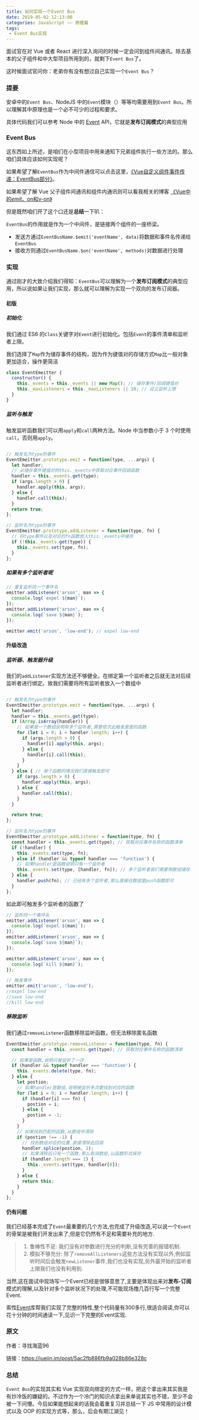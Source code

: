 ```yaml
---
title: 如何实现一个Event Bus
date: 2019-05-02 12:13:00
categories: JavaScript —— 原理篇
tags:
 - Event Bus实现
---
```


面试官在对 Vue 或者 React 进行深入询问的时候一定会问到组件间通讯。除去基本的父子组件和中大型项目所用到的，就剩下`Event Bus`了。

这时候面试官问你：老弟你有没有想过自己实现一个`Event Bus`？

<!--more-->

### 提要

安卓中的`Event Bus`、NodeJS 中的`Event`模块（）等等均需要用到`Event Bus`。所以理解其中原理也是一个必不可少的过程和要求。

具体代码我们可以参考 Node 中的 [Event](<http://nodejs.cn/api/events.html>) API，它就是**发布订阅模式**的典型应用

### Event Bus

这东西如上所述，是咱们在小型项目中用来通知下兄弟组件执行一些方法的。那么咱们具体应该如何实现呢？

如果希望了解`EventBus`作为中间件通信可以点击这里，[《Vue自定义组件事件传递：EventBus部分》](<https://juejin.im/post/5b2f2402f265da59b37e7ab1>)。

如果希望了解 Vue 父子组件间通讯和组件内通讯则可以看我相关的博客 [《Vue中的$emit、$on和v-on》]([https://burning-shadow.github.io/2019/03/22/Vue%E4%B8%AD%E7%9A%84$emit%E3%80%81$on%E5%92%8Cv-on/](https://burning-shadow.github.io/2019/03/22/Vue中的$emit、$on和v-on/))



但是既然咱们开了这个口还是**总结**一下叭：

`EventBus`的作用就是作为一个中间件，是链接两个组件的一座桥梁。

- 发送方通过`EventBusName.$emit('eventName', data)`将数据和事件名传递给`EventBus`
- 接收方则通过`EventBusName.$on('eventName', methods)`对数据进行处理

### 实现

通过刚才的大致介绍我们得知：`EventBus`可以理解为一个**发布订阅模式**的典型应用，所以说如果让我们实现，那么就可以理解为实现一个双向的发布订阅器。

#### 初版

##### 初始化

我们通过 ES6 的`Class`关键字对`Event`进行初始化。包括`Event`的事件清单和监听者上限。

我们选择了`Map`作为储存事件的结构，因为作为键值对的存储方式`Map`比一般对象更加适合，操作更简洁

```javascript
class EventEmeitter {
  constructor() {
    this._events = this._events || new Map(); // 储存事件/回调键值对
    this._maxListeners = this._maxListeners || 10; // 设立监听上限
  }
}
```

##### 监听与触发

触发监听函数我们可以用`apply`和`call`两种方法。Node 中当参数小于 3 个时使用`call`，否则用`apply`。

```javascript

// 触发名为type的事件
EventEmeitter.prototype.emit = function(type, ...args) {
  let handler;
  // 从储存事件键值对的this._events中获取对应事件回调函数
  handler = this._events.get(type);
  if (args.length > 0) {
    handler.apply(this, args);
  } else {
    handler.call(this);
  }
  return true;
};

// 监听名为type的事件
EventEmeitter.prototype.addListener = function(type, fn) {
  // 将type事件以及对应的fn函数放入this._events中储存
  if (!this._events.get(type)) {
    this._events.set(type, fn);
  }
};
```

##### 如果有多个监听者呢

```javascript
// 重复监听同一个事件名
emitter.addListener('arson', man => {
  console.log(`expel ${man}`);
});
emitter.addListener('arson', man => {
  console.log(`save ${man}`);
});

emitter.emit('arson', 'low-end'); // expel low-end
```

#### 升级改造

##### 监听器、触发器升级

我们的`addListener`实现方法还不够健全。在绑定第一个监听者之后就无法对后续监听者进行绑定。故我们需要将所有监听者放入一个数组中

```javascript

// 触发名为type的事件
EventEmeitter.prototype.emit = function(type, ...args) {
  let handler;
  handler = this._events.get(type);
  if (Array.isArray(handler)) {
    // 如果是一个数组说明有多个监听者,需要依次此触发里面的函数
    for (let i = 0; i < handler.length; i++) {
      if (args.length > 0) {
        handler[i].apply(this, args);
      } else {
        handler[i].call(this);
      }
    }
  } else { // 单个函数的情况我们直接触发即可
    if (args.length > 0) {
      handler.apply(this, args);
    } else {
      handler.call(this);
    }
  }

  return true;
};

// 监听名为type的事件
EventEmeitter.prototype.addListener = function(type, fn) {
  const handler = this._events.get(type); // 获取对应事件名称的函数清单
  if (!handler) {
    this._events.set(type, fn);
  } else if (handler && typeof handler === 'function') {
    // 如果handler是函数说明只有一个监听者
    this._events.set(type, [handler, fn]); // 多个监听者我们需要用数组储存
  } else {
    handler.push(fn); // 已经有多个监听者,那么直接往数组里push函数即可
  }
};

```

如此即可触发多个监听者的函数了

```javascript
// 监听同一个事件名
emitter.addListener('arson', man => {
  console.log(`expel ${man}`);
});
emitter.addListener('arson', man => {
  console.log(`save ${man}`);
});

emitter.addListener('arson', man => {
  console.log(`kill ${man}`);
});

// 触发事件
emitter.emit('arson', 'low-end');
//expel low-end
//save low-end
//kill low-end

```

##### 移除监听

我们通过`removeListener`函数移除监听函数，但无法移除匿名函数

```javascript
EventEmeitter.prototype.removeListener = function(type, fn) {
  const handler = this._events.get(type); // 获取对应事件名称的函数清单

  // 如果是函数,说明只被监听了一次
  if (handler && typeof handler === 'function') {
    this._events.delete(type, fn);
  } else {
    let postion;
    // 如果handler是数组,说明被监听多次要找到对应的函数
    for (let i = 0; i < handler.length; i++) {
      if (handler[i] === fn) {
        postion = i;
      } else {
        postion = -1;
      }
    }
    // 如果找到匹配的函数,从数组中清除
    if (postion !== -1) {
      // 找到数组对应的位置,直接清除此回调
      handler.splice(postion, 1);
      // 如果清除后只有一个函数,那么取消数组,以函数形式保存
      if (handler.length === 1) {
        this._events.set(type, handler[0]);
      }
    } else {
      return this;
    }
  }
};

```

#### 仍有问题

我们已经基本完成了`Event`最重要的几个方法,也完成了升级改造,可以说一个`Event`的骨架是被我们开发出来了,但是它仍然有不足和需要补充的地方.

> 1. 鲁棒性不足: 我们没有对参数进行充分的判断,没有完善的报错机制.
> 2. 模拟不够充分: 除了`removeAllListeners`这些方法没有实现以外,例如监听时间后会触发`newListener`事件,我们也没有实现,另外最开始的监听者上限我们也没有利用到.

当然,这在面试中现场写一个Event已经是很够意思了,主要是体现出来对**发布-订阅**模式的理解,以及针对多个监听状况下的处理,不可能现场撸几百行写一个完整Event.

索性[Event](https://link.juejin.im?target=https%3A%2F%2Fgithub.com%2FGozala%2Fevents%2Fblob%2Fmaster%2Fevents.js)库帮我们实现了完整的特性,整个代码量有300多行,很适合阅读,你可以花十分钟的时间通读一下,见识一下完整的Event实现.

### 原文

作者：寻找海蓝96

链接：https://juejin.im/post/5ac2fb886fb9a028b86e328c

### 总结

`Event Bus`的实现其实和 Vue 实现双向绑定的方式一样，把这个拿出来其实我是有炒冷饭的嫌疑的。不过作为一个冷门的知识点拿出来单说其实也不错，至少不会被一下问懵。今后如果能想起来的话我会着重复习并总结一下 JS 中常用的设计模式以及 OOP 的实现方式等，那么，后会有期江湖见！